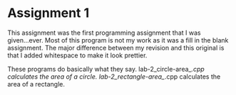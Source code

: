 # Assignment 1

This assignment was the first programming assignment that I was given...ever. Most of this program is not my work as it was a fill in the blank assignment. The major difference between my revision and this original is that I added whitespace to make it look prettier.

These programs do basically what they say. lab-2\_circle-area\_*.cpp calculates the area of a circle. lab-2\_rectangle-area\_*.cpp calculates the area of a rectangle.
